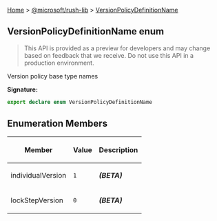 [Home](./index) &gt; [@microsoft/rush-lib](./rush-lib.md) &gt; [VersionPolicyDefinitionName](./rush-lib.versionpolicydefinitionname.md)

## VersionPolicyDefinitionName enum

> This API is provided as a preview for developers and may change based on feedback that we receive. Do not use this API in a production environment.
> 

Version policy base type names

<b>Signature:</b>

```typescript
export declare enum VersionPolicyDefinitionName 
```

## Enumeration Members

|  <p>Member</p> | <p>Value</p> | <p>Description</p> |
|  --- | --- | --- |
|  <p>individualVersion</p> | <p>`1`</p> | <p><b><i>(BETA)</i></b></p> |
|  <p>lockStepVersion</p> | <p>`0`</p> | <p><b><i>(BETA)</i></b></p> |

